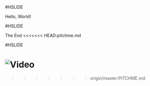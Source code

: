 #HSLIDE

Hello, World!

#HSLIDE

The End
<<<<<<< HEAD:pitchme.md

#HSLIDE

![Video](https://www.youtube.com/watch?v=OR4JaAmA9rk)
=======
>>>>>>> origin/master:PITCHME.md
